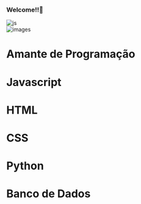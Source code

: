 

### Welcome!!👋   

![js](https://user-images.githubusercontent.com/67491104/110233152-ed20a800-7f00-11eb-960b-43c4df5ae395.jpg)<br>
![images](https://user-images.githubusercontent.com/67491104/110233165-f578e300-7f00-11eb-8f41-cfa21c813928.jpg)

# Amante de Programação
# Javascript
# HTML
# CSS
# Python
# Banco de Dados

